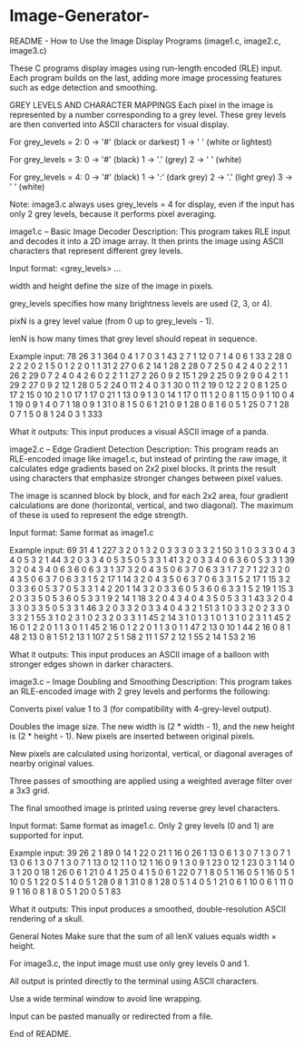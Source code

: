 # Image-Generator-
README - How to Use the Image Display Programs (image1.c, image2.c, image3.c)

These C programs display images using run-length encoded (RLE) input. Each program builds
on the last, adding more image processing features such as edge detection and smoothing.

GREY LEVELS AND CHARACTER MAPPINGS
Each pixel in the image is represented by a number corresponding to a grey level.
These grey levels are then converted into ASCII characters for visual display.

For grey_levels = 2:
0 -> '#' (black or darkest)
1 -> ' ' (white or lightest)

For grey_levels = 3:
0 -> '#' (black)
1 -> '.' (grey)
2 -> ' ' (white)

For grey_levels = 4:
0 -> '#' (black)
1 -> ':' (dark grey)
2 -> '.' (light grey)
3 -> ' ' (white)

Note: image3.c always uses grey_levels = 4 for display, even if the input has only 2 grey
levels, because it performs pixel averaging.

image1.c – Basic Image Decoder
Description:
This program takes RLE input and decodes it into a 2D image array. It then prints the image
using ASCII characters that represent different grey levels.

Input format:
<width> <height> <grey_levels>
<pix1> <len1> <pix2> <len2> <pix3> <len3> ...

width and height define the size of the image in pixels.

grey_levels specifies how many brightness levels are used (2, 3, or 4).

pixN is a grey level value (from 0 up to grey_levels - 1).

lenN is how many times that grey level should repeat in sequence.

Example input:
78 26 3 1 364 0 4 1 7 0 3 1 43 2 7 1 12 0 7 1 4 0 6 1 33 2 28 0 2 2 2 0 2 1 5 0 1 2 2 0 1 1 31 2
27 0 6 2 14 1 28 2 28 0 7 2 5 0 4 2 4 0 2 2 1 1 26 2 29 0 7 2 4 0 4 2 6 0 2 2 1 1 27 2 26 0 9 2
15 1 29 2 25 0 9 2 9 0 4 2 1 1 29 2 27 0 9 2 12 1 28 0 5 2 24 0 11 2 4 0 3 1 30 0 11 2 19 0 12
2 2 0 8 1 25 0 17 2 15 0 10 2 1 0 17 1 17 0 21 1 13 0 9 1 3 0 14 1 17 0 11 1 2 0 8 1 15 0 9 1
10 0 4 1 19 0 9 1 4 0 7 1 18 0 9 1 31 0 8 1 5 0 6 1 21 0 9 1 28 0 8 1 6 0 5 1 25 0 7 1 28 0 7
1 5 0 8 1 24 0 3 1 333

What it outputs:
This input produces a visual ASCII image of a panda.

image2.c – Edge Gradient Detection
Description:
This program reads an RLE-encoded image like image1.c, but instead of printing the raw
image, it calculates edge gradients based on 2x2 pixel blocks. It prints the result using
characters that emphasize stronger changes between pixel values.

The image is scanned block by block, and for each 2x2 area, four gradient calculations are
done (horizontal, vertical, and two diagonal). The maximum of these is used to represent
the edge strength.

Input format:
Same format as image1.c

Example input:
69 31 4 1 227 3 2 0 1 3 2 0 3 3 3 0 3 3 2 1 50 3 1 0 3 3 3 0 4 3 4 0 5 3 2 1 44 3 2 0 3 3 4 0
5 3 5 0 5 3 3 1 41 3 2 0 3 3 4 0 6 3 6 0 5 3 3 1 39 3 2 0 4 3 4 0 6 3 6 0 6 3 3 1 37 3 2 0 4 3
5 0 6 3 7 0 6 3 3 1 7 2 7 1 22 3 2 0 4 3 5 0 6 3 7 0 6 3 3 1 5 2 17 1 14 3 2 0 4 3 5 0 6 3 7 0
6 3 3 1 5 2 17 1 15 3 2 0 3 3 6 0 5 3 7 0 5 3 3 1 4 2 20 1 14 3 2 0 3 3 6 0 5 3 6 0 6 3 3 1 5 2
19 1 15 3 2 0 3 3 5 0 5 3 6 0 5 3 3 1 9 2 14 1 18 3 2 0 4 3 4 0 4 3 5 0 5 3 3 1 43 3 2 0 4 3 3
0 3 3 5 0 5 3 3 1 46 3 2 0 3 3 2 0 3 3 4 0 4 3 2 1 51 3 1 0 3 3 2 0 2 3 3 0 3 3 2 1 55 3 1 0 2
3 1 0 2 3 2 0 3 3 1 1 45 2 14 3 1 0 1 3 1 0 1 3 1 0 2 3 1 1 45 2 16 0 1 2 2 0 1 1 3 0 1 1 45 2
16 0 1 2 2 0 1 1 3 0 1 1 47 2 13 0 10 1 44 2 16 0 8 1 48 2 13 0 8 1 51 2 13 1 107 2 5 1 58 2 11
1 57 2 12 1 55 2 14 1 53 2 16

What it outputs:
This input produces an ASCII image of a balloon with stronger edges shown in darker
characters.

image3.c – Image Doubling and Smoothing
Description:
This program takes an RLE-encoded image with 2 grey levels and performs the following:

Converts pixel value 1 to 3 (for compatibility with 4-grey-level output).

Doubles the image size. The new width is (2 * width - 1), and the new height is
(2 * height - 1). New pixels are inserted between original pixels.

New pixels are calculated using horizontal, vertical, or diagonal averages of nearby
original values.

Three passes of smoothing are applied using a weighted average filter over a 3x3 grid.

The final smoothed image is printed using reverse grey level characters.

Input format:
Same format as image1.c. Only 2 grey levels (0 and 1) are supported for input.

Example input:
39 26 2 1 89 0 14 1 22 0 21 1 16 0 26 1 13 0 6 1 3 0 7 1 3 0 7 1 13 0 6 1 3 0 7 1 3 0 7 1 13 0
12 1 1 0 12 1 16 0 9 1 3 0 9 1 23 0 12 1 23 0 3 1 14 0 3 1 20 0 18 1 26 0 6 1 21 0 4 1 25 0 4 1
5 0 6 1 22 0 7 1 8 0 5 1 16 0 5 1 16 0 5 1 10 0 5 1 22 0 5 1 4 0 5 1 28 0 8 1 31 0 8 1 28 0 5 1
4 0 5 1 21 0 6 1 10 0 6 1 11 0 9 1 16 0 8 1 8 0 5 1 20 0 5 1 83

What it outputs:
This input produces a smoothed, double-resolution ASCII rendering of a skull.

General Notes
Make sure that the sum of all lenX values equals width × height.

For image3.c, the input image must use only grey levels 0 and 1.

All output is printed directly to the terminal using ASCII characters.

Use a wide terminal window to avoid line wrapping.

Input can be pasted manually or redirected from a file.

End of README. 

